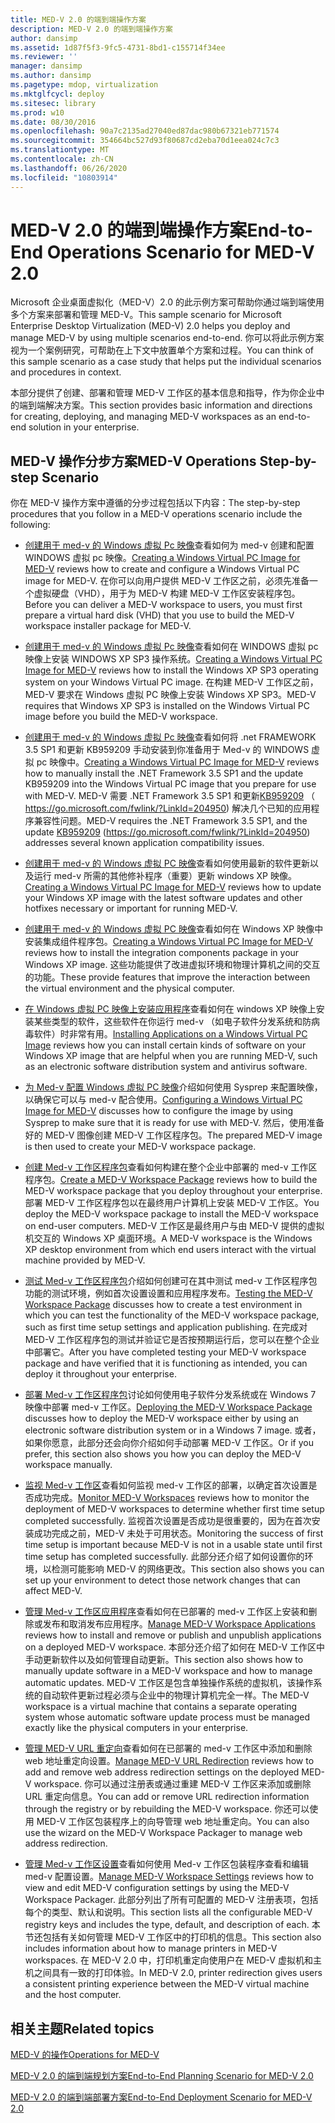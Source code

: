 ```yaml
---
title: MED-V 2.0 的端到端操作方案
description: MED-V 2.0 的端到端操作方案
author: dansimp
ms.assetid: 1d87f5f3-9fc5-4731-8bd1-c155714f34ee
ms.reviewer: ''
manager: dansimp
ms.author: dansimp
ms.pagetype: mdop, virtualization
ms.mktglfcycl: deploy
ms.sitesec: library
ms.prod: w10
ms.date: 08/30/2016
ms.openlocfilehash: 90a7c2135ad27040ed87dac980b67321eb771574
ms.sourcegitcommit: 354664bc527d93f80687cd2eba70d1eea024c7c3
ms.translationtype: MT
ms.contentlocale: zh-CN
ms.lasthandoff: 06/26/2020
ms.locfileid: "10803914"
---
```

# <span data-ttu-id="ed089-103">MED-V 2.0 的端到端操作方案</span><span class="sxs-lookup"><span data-stu-id="ed089-103">End-to-End Operations Scenario for MED-V 2.0</span></span>


<span data-ttu-id="ed089-104">Microsoft 企业桌面虚拟化（MED-V）2.0 的此示例方案可帮助你通过端到端使用多个方案来部署和管理 MED-V。</span><span class="sxs-lookup"><span data-stu-id="ed089-104">This sample scenario for Microsoft Enterprise Desktop Virtualization (MED-V) 2.0 helps you deploy and manage MED-V by using multiple scenarios end-to-end.</span></span> <span data-ttu-id="ed089-105">你可以将此示例方案视为一个案例研究，可帮助在上下文中放置单个方案和过程。</span><span class="sxs-lookup"><span data-stu-id="ed089-105">You can think of this sample scenario as a case study that helps put the individual scenarios and procedures in context.</span></span>

<span data-ttu-id="ed089-106">本部分提供了创建、部署和管理 MED-V 工作区的基本信息和指导，作为你企业中的端到端解决方案。</span><span class="sxs-lookup"><span data-stu-id="ed089-106">This section provides basic information and directions for creating, deploying, and managing MED-V workspaces as an end-to-end solution in your enterprise.</span></span>

## <span data-ttu-id="ed089-107">MED-V 操作分步方案</span><span class="sxs-lookup"><span data-stu-id="ed089-107">MED-V Operations Step-by-step Scenario</span></span>


<span data-ttu-id="ed089-108">你在 MED-V 操作方案中遵循的分步过程包括以下内容：</span><span class="sxs-lookup"><span data-stu-id="ed089-108">The step-by-step procedures that you follow in a MED-V operations scenario include the following:</span></span>

-   <span data-ttu-id="ed089-109">[创建用于 med-v 的 Windows 虚拟 Pc 映像](creating-a-windows-virtual-pc-image-for-med-v.md#bkmk-creatingavirtualmachinebyusingmicrosoftvirtualpc)查看如何为 med-v 创建和配置 WINDOWS 虚拟 pc 映像。</span><span class="sxs-lookup"><span data-stu-id="ed089-109">[Creating a Windows Virtual PC Image for MED-V](creating-a-windows-virtual-pc-image-for-med-v.md#bkmk-creatingavirtualmachinebyusingmicrosoftvirtualpc) reviews how to create and configure a Windows Virtual PC image for MED-V.</span></span> <span data-ttu-id="ed089-110">在你可以向用户提供 MED-V 工作区之前，必须先准备一个虚拟硬盘（VHD），用于为 MED-V 构建 MED-V 工作区安装程序包。</span><span class="sxs-lookup"><span data-stu-id="ed089-110">Before you can deliver a MED-V workspace to users, you must first prepare a virtual hard disk (VHD) that you use to build the MED-V workspace installer package for MED-V.</span></span>

-   <span data-ttu-id="ed089-111">[创建用于 med-v 的 Windows 虚拟 Pc 映像](creating-a-windows-virtual-pc-image-for-med-v.md#bkmk-installingwindowsxpontovpc)查看如何在 WINDOWS 虚拟 pc 映像上安装 WINDOWS XP SP3 操作系统。</span><span class="sxs-lookup"><span data-stu-id="ed089-111">[Creating a Windows Virtual PC Image for MED-V](creating-a-windows-virtual-pc-image-for-med-v.md#bkmk-installingwindowsxpontovpc) reviews how to install the Windows XP SP3 operating system on your Windows Virtual PC image.</span></span> <span data-ttu-id="ed089-112">在构建 MED-V 工作区之前，MED-V 要求在 Windows 虚拟 PC 映像上安装 Windows XP SP3。</span><span class="sxs-lookup"><span data-stu-id="ed089-112">MED-V requires that Windows XP SP3 is installed on the Windows Virtual PC image before you build the MED-V workspace.</span></span>

-   <span data-ttu-id="ed089-113">[创建用于 med-v 的 Windows 虚拟 Pc 映像](creating-a-windows-virtual-pc-image-for-med-v.md#bkmk-installingnet)查看如何将 .net FRAMEWORK 3.5 SP1 和更新 KB959209 手动安装到你准备用于 Med-v 的 WINDOWS 虚拟 pc 映像中。</span><span class="sxs-lookup"><span data-stu-id="ed089-113">[Creating a Windows Virtual PC Image for MED-V](creating-a-windows-virtual-pc-image-for-med-v.md#bkmk-installingnet) reviews how to manually install the .NET Framework 3.5 SP1 and the update KB959209 into the Windows Virtual PC image that you prepare for use with MED-V.</span></span> <span data-ttu-id="ed089-114">MED-V 需要 .NET Framework 3.5 SP1 和更新[KB959209](https://go.microsoft.com/fwlink/?LinkId=204950) （ https://go.microsoft.com/fwlink/?LinkId=204950) 解决几个已知的应用程序兼容性问题。</span><span class="sxs-lookup"><span data-stu-id="ed089-114">MED-V requires the .NET Framework 3.5 SP1, and the update [KB959209](https://go.microsoft.com/fwlink/?LinkId=204950) (https://go.microsoft.com/fwlink/?LinkId=204950) addresses several known application compatibility issues.</span></span>

-   <span data-ttu-id="ed089-115">[创建用于 med-v 的 Windows 虚拟 PC 映像](creating-a-windows-virtual-pc-image-for-med-v.md#bkmk-applypatchestovpc)查看如何使用最新的软件更新以及运行 med-v 所需的其他修补程序（重要）更新 windows XP 映像。</span><span class="sxs-lookup"><span data-stu-id="ed089-115">[Creating a Windows Virtual PC Image for MED-V](creating-a-windows-virtual-pc-image-for-med-v.md#bkmk-applypatchestovpc) reviews how to update your Windows XP image with the latest software updates and other hotfixes necessary or important for running MED-V.</span></span>

-   <span data-ttu-id="ed089-116">[创建用于 med-v 的 Windows 虚拟 PC 映像](creating-a-windows-virtual-pc-image-for-med-v.md#bkmk-installintegration)查看如何在 Windows XP 映像中安装集成组件程序包。</span><span class="sxs-lookup"><span data-stu-id="ed089-116">[Creating a Windows Virtual PC Image for MED-V](creating-a-windows-virtual-pc-image-for-med-v.md#bkmk-installintegration) reviews how to install the integration components package in your Windows XP image.</span></span> <span data-ttu-id="ed089-117">这些功能提供了改进虚拟环境和物理计算机之间的交互的功能。</span><span class="sxs-lookup"><span data-stu-id="ed089-117">These provide features that improve the interaction between the virtual environment and the physical computer.</span></span>

-   <span data-ttu-id="ed089-118">[在 Windows 虚拟 PC 映像上安装应用程序](installing-applications-on-a-windows-virtual-pc-image.md)查看如何在 windows XP 映像上安装某些类型的软件，这些软件在你运行 med-v （如电子软件分发系统和防病毒软件）时非常有用。</span><span class="sxs-lookup"><span data-stu-id="ed089-118">[Installing Applications on a Windows Virtual PC Image](installing-applications-on-a-windows-virtual-pc-image.md) reviews how you can install certain kinds of software on your Windows XP image that are helpful when you are running MED-V, such as an electronic software distribution system and antivirus software.</span></span>

-   <span data-ttu-id="ed089-119">[为 Med-v 配置 Windows 虚拟 PC 映像](configuring-a-windows-virtual-pc-image-for-med-v.md)介绍如何使用 Sysprep 来配置映像，以确保它可以与 med-v 配合使用。</span><span class="sxs-lookup"><span data-stu-id="ed089-119">[Configuring a Windows Virtual PC Image for MED-V](configuring-a-windows-virtual-pc-image-for-med-v.md) discusses how to configure the image by using Sysprep to make sure that it is ready for use with MED-V.</span></span> <span data-ttu-id="ed089-120">然后，使用准备好的 MED-V 图像创建 MED-V 工作区程序包。</span><span class="sxs-lookup"><span data-stu-id="ed089-120">The prepared MED-V image is then used to create your MED-V workspace package.</span></span>

-   <span data-ttu-id="ed089-121">[创建 Med-v 工作区程序包](create-a-med-v-workspace-package.md)查看如何构建在整个企业中部署的 med-v 工作区程序包。</span><span class="sxs-lookup"><span data-stu-id="ed089-121">[Create a MED-V Workspace Package](create-a-med-v-workspace-package.md) reviews how to build the MED-V workspace package that you deploy throughout your enterprise.</span></span> <span data-ttu-id="ed089-122">部署 MED-V 工作区程序包以在最终用户计算机上安装 MED-V 工作区。</span><span class="sxs-lookup"><span data-stu-id="ed089-122">You deploy the MED-V workspace package to install the MED-V workspace on end-user computers.</span></span> <span data-ttu-id="ed089-123">MED-V 工作区是最终用户与由 MED-V 提供的虚拟机交互的 Windows XP 桌面环境。</span><span class="sxs-lookup"><span data-stu-id="ed089-123">A MED-V workspace is the Windows XP desktop environment from which end users interact with the virtual machine provided by MED-V.</span></span>

-   <span data-ttu-id="ed089-124">[测试 Med-v 工作区程序包](testing-the-med-v-workspace-package.md)介绍如何创建可在其中测试 med-v 工作区程序包功能的测试环境，例如首次设置设置和应用程序发布。</span><span class="sxs-lookup"><span data-stu-id="ed089-124">[Testing the MED-V Workspace Package](testing-the-med-v-workspace-package.md) discusses how to create a test environment in which you can test the functionality of the MED-V workspace package, such as first time setup settings and application publishing.</span></span> <span data-ttu-id="ed089-125">在完成对 MED-V 工作区程序包的测试并验证它是否按预期运行后，您可以在整个企业中部署它。</span><span class="sxs-lookup"><span data-stu-id="ed089-125">After you have completed testing your MED-V workspace package and have verified that it is functioning as intended, you can deploy it throughout your enterprise.</span></span>

-   <span data-ttu-id="ed089-126">[部署 Med-v 工作区程序包](deploying-the-med-v-workspace-package.md)讨论如何使用电子软件分发系统或在 Windows 7 映像中部署 med-v 工作区。</span><span class="sxs-lookup"><span data-stu-id="ed089-126">[Deploying the MED-V Workspace Package](deploying-the-med-v-workspace-package.md) discusses how to deploy the MED-V workspace either by using an electronic software distribution system or in a Windows 7 image.</span></span> <span data-ttu-id="ed089-127">或者，如果你愿意，此部分还会向你介绍如何手动部署 MED-V 工作区。</span><span class="sxs-lookup"><span data-stu-id="ed089-127">Or if you prefer, this section also shows you how you can deploy the MED-V workspace manually.</span></span>

-   <span data-ttu-id="ed089-128">[监视 Med-v 工作区](monitor-med-v-workspaces.md)查看如何监视 med-v 工作区的部署，以确定首次设置是否成功完成。</span><span class="sxs-lookup"><span data-stu-id="ed089-128">[Monitor MED-V Workspaces](monitor-med-v-workspaces.md) reviews how to monitor the deployment of MED-V workspaces to determine whether first time setup completed successfully.</span></span> <span data-ttu-id="ed089-129">监视首次设置是否成功是很重要的，因为在首次安装成功完成之前，MED-V 未处于可用状态。</span><span class="sxs-lookup"><span data-stu-id="ed089-129">Monitoring the success of first time setup is important because MED-V is not in a usable state until first time setup has completed successfully.</span></span> <span data-ttu-id="ed089-130">此部分还介绍了如何设置你的环境，以检测可能影响 MED-V 的网络更改。</span><span class="sxs-lookup"><span data-stu-id="ed089-130">This section also shows you can set up your environment to detect those network changes that can affect MED-V.</span></span>

-   <span data-ttu-id="ed089-131">[管理 Med-v 工作区应用程序](manage-med-v-workspace-applications.md)查看如何在已部署的 med-v 工作区上安装和删除或发布和取消发布应用程序。</span><span class="sxs-lookup"><span data-stu-id="ed089-131">[Manage MED-V Workspace Applications](manage-med-v-workspace-applications.md) reviews how to install and remove or publish and unpublish applications on a deployed MED-V workspace.</span></span> <span data-ttu-id="ed089-132">本部分还介绍了如何在 MED-V 工作区中手动更新软件以及如何管理自动更新。</span><span class="sxs-lookup"><span data-stu-id="ed089-132">This section also shows how to manually update software in a MED-V workspace and how to manage automatic updates.</span></span> <span data-ttu-id="ed089-133">MED-V 工作区是包含单独操作系统的虚拟机，该操作系统的自动软件更新过程必须与企业中的物理计算机完全一样。</span><span class="sxs-lookup"><span data-stu-id="ed089-133">The MED-V workspace is a virtual machine that contains a separate operating system whose automatic software update process must be managed exactly like the physical computers in your enterprise.</span></span>

-   <span data-ttu-id="ed089-134">[管理 MED-V URL 重定向](manage-med-v-url-redirection.md)查看如何在已部署的 med-v 工作区中添加和删除 web 地址重定向设置。</span><span class="sxs-lookup"><span data-stu-id="ed089-134">[Manage MED-V URL Redirection](manage-med-v-url-redirection.md) reviews how to add and remove web address redirection settings on the deployed MED-V workspace.</span></span> <span data-ttu-id="ed089-135">你可以通过注册表或通过重建 MED-V 工作区来添加或删除 URL 重定向信息。</span><span class="sxs-lookup"><span data-stu-id="ed089-135">You can add or remove URL redirection information through the registry or by rebuilding the MED-V workspace.</span></span> <span data-ttu-id="ed089-136">你还可以使用 MED-V 工作区包装程序上的向导管理 web 地址重定向。</span><span class="sxs-lookup"><span data-stu-id="ed089-136">You can also use the wizard on the MED-V Workspace Packager to manage web address redirection.</span></span>

-   <span data-ttu-id="ed089-137">[管理 Med-v 工作区设置](manage-med-v-workspace-settings.md)查看如何使用 Med-v 工作区包装程序查看和编辑 med-v 配置设置。</span><span class="sxs-lookup"><span data-stu-id="ed089-137">[Manage MED-V Workspace Settings](manage-med-v-workspace-settings.md) reviews how to view and edit MED-V configuration settings by using the MED-V Workspace Packager.</span></span> <span data-ttu-id="ed089-138">此部分列出了所有可配置的 MED-V 注册表项，包括每个的类型、默认和说明。</span><span class="sxs-lookup"><span data-stu-id="ed089-138">This section lists all the configurable MED-V registry keys and includes the type, default, and description of each.</span></span> <span data-ttu-id="ed089-139">本节还包括有关如何管理 MED-V 工作区中的打印机的信息。</span><span class="sxs-lookup"><span data-stu-id="ed089-139">This section also includes information about how to manage printers in MED-V workspaces.</span></span> <span data-ttu-id="ed089-140">在 MED-V 2.0 中，打印机重定向使用户在 MED-V 虚拟机和主机之间具有一致的打印体验。</span><span class="sxs-lookup"><span data-stu-id="ed089-140">In MED-V 2.0, printer redirection gives users a consistent printing experience between the MED-V virtual machine and the host computer.</span></span>

## <span data-ttu-id="ed089-141">相关主题</span><span class="sxs-lookup"><span data-stu-id="ed089-141">Related topics</span></span>


[<span data-ttu-id="ed089-142">MED-V 的操作</span><span class="sxs-lookup"><span data-stu-id="ed089-142">Operations for MED-V</span></span>](operations-for-med-v.md)

[<span data-ttu-id="ed089-143">MED-V 2.0 的端到端规划方案</span><span class="sxs-lookup"><span data-stu-id="ed089-143">End-to-End Planning Scenario for MED-V 2.0</span></span>](end-to-end-planning-scenario-for-med-v-20.md)

[<span data-ttu-id="ed089-144">MED-V 2.0 的端到端部署方案</span><span class="sxs-lookup"><span data-stu-id="ed089-144">End-to-End Deployment Scenario for MED-V 2.0</span></span>](end-to-end-deployment-scenario-for-med-v-20.md)

 

 





